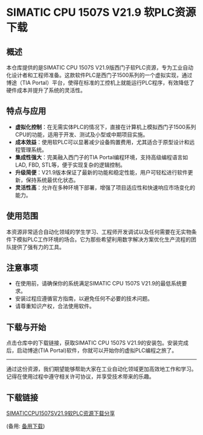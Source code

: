 # SIMATIC CPU 1507S V21.9 软PLC资源下载

## 概述

本仓库提供的是SIMATIC CPU 1507S V21.9版西门子软PLC资源，专为工业自动化设计者和工程师准备。这款软件PLC是西门子1500系列的一个虚拟实现，通过博途（TIA Portal）平台，使得在标准的工控机上就能运行PLC程序，有效降低了硬件成本并提升了系统的灵活性。

## 特点与应用

- **虚拟化控制**：在无需实体PLC的情况下，直接在计算机上模拟西门子1500系列CPU的功能，适用于开发、测试及小型或中期项目实施。
- **成本效益**：使用软PLC可以显著减少设备购置费用，尤其适合于原型设计和远程管理系统。
- **集成性强大**：完美融入西门子的TIA Portal编程环境，支持高级编程语言如LAD, FBD, STL等，便于实现复杂的逻辑控制。
- **升级简便**：V21.9版本保证了最新的功能和稳定性能，用户可轻松进行软件更新，保持系统最优化状态。
- **灵活性高**：允许在多种环境下部署，增强了项目适应性和快速响应市场变化的能力。

## 使用范围

本资源非常适合自动化领域的学生学习、工程师开发调试以及任何需要在无实物条件下模拟PLC工作环境的场合。它为那些希望利用数字解决方案优化生产流程的团队提供了强有力的工具。

## 注意事项

- 在使用前，请确保你的系统满足SIMATIC CPU 1507S V21.9的最低系统要求。
- 安装过程应遵循官方指南，以避免任何不必要的技术问题。
- 请尊重知识产权，合法使用软件。

## 下载与开始

点击仓库中的下载链接，获取SIMATIC CPU 1507S V21.9的安装包。安装完成后，启动博途(TIA Portal)软件，你就可以开始你的虚拟PLC编程之旅了。

---

通过这份资源，我们期望能够帮助大家在工业自动化领域更加高效地工作和学习。记得在使用过程中遵守相关许可协议，并享受技术带来的乐趣。

## 下载链接
[SIMATICCPU1507SV21.9软PLC资源下载分享](https://pan.quark.cn/s/dad17e093a11) 

(备用: [备用下载](https://pan.baidu.com/s/1RoWD_P_VeZgTHG5XcsJMHw?pwd=1234))
